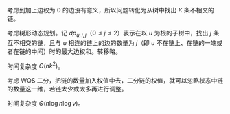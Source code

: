 考虑到加上边权为 $0$ 的边没有意义，所以问题转化为从树中找出 $K$ 条不相交的链。

考虑树形动态规划。记 $dp_{u,i,j}$（$0\leq j\leq 2$）表示在以 $u$ 为根的子树中，找出 $j$ 条互不相交的链，且与 $u$ 相连的链上的边的数量为 $j$（即 $u$ 不在链上、在链的一端或者在链的中间）时的最大边权和。转移略。

时间复杂度 $\Theta(nk^2)$。

考虑 WQS 二分，把链的数量加入权值中去，二分链的权值，就可以忽略状态中链的数量这一维，若链太少或太多再进行调整。

时间复杂度 $\Theta(n\log n\log v)$。
